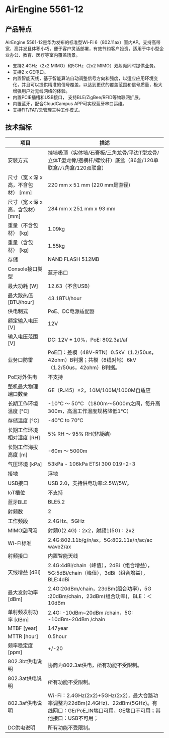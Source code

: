 # AirEngine 5561-12

## 产品特点
AirEngine 5561-12是华为发布的标准型Wi-Fi 6（802.11ax）室内AP。支持高带宽、高并发且体积小巧，便于客户灵活部署，有效节约客户投资，适用于中小型企业办公、教育、医疗等室内覆盖场景。

- 支持2.4GHz（2x2 MIMO）和5GHz（2x2 MIMO）双射频同时提供业务。
- 支持2 x GE电口。
- 内置智能天线，基于智能算法自动调整信号方向和强度，以适应应用环境变化，并且可以提供精准的信号覆盖，以达到更优的覆盖范围和信号质量，极大增强用户对无线网络的体验。
- 内置PCIE插槽和USB接口， 支持BLE/ZigBee/RFID等物联网扩展。
- 内置蓝牙，配合CloudCampus APP可实现蓝牙串口运维。
- 支持FIT/FAT/云管理三种工作模式。

## 技术指标
| 项目 | 描述 |
| --- | --- |
| 安装方式 | 挂墙吸顶（实体墙/石膏板/三角龙骨/平边T型龙骨/立体T型龙骨/抱横杆/螺纹杆）底盒（86盒/120单联盒/八角盒/120双联盒） |
| 尺寸（宽 x 深 x 高，不含包材） [mm] | 220 mm x 51 mm (220 mm是直径) |
| 尺寸（宽 x 深 x 高，含包材） [mm] | 284 mm x 251 mm x 93 mm |
| 重量（不含包材） [kg] | 1.09kg |
| 重量（含包材） [kg] | 1.55kg |
| 存储 | NAND FLASH 512MB |
| Console接口类型 | 蓝牙串口 |
| 最大功耗 [W] | 12.63（不含USB） |
| 最大散热值 [BTU/hour] | 43.1BTU/hour |
| 供电制式 | PoE、DC电源适配器 |
| 额定输入电压 [V] | 12V |
| 输入电压范围 [V] | DC: 12V ± 10%，PoE: 802.3at/af |
| 业务口防雷 | PoE口：差模（48V-RTN）0.5kV（1.2/50us，42ohm）B判据；共模（8线对地）6kV（1.2/50us，42ohm）B判据。 |
| PoE对外供电 | 不支持 |
| 整机最大物理端口数量 | GE（RJ45）×2，10M/100M/1000M自适应 |
| 长期工作环境温度 [°C] | -10°C ～ 50°C （1800m～5000m之间，每升高300m，高温工作温度规格降低1°C） |
| 存储温度 [°C] | -40°C to 70°C |
| 长期工作环境相对湿度 [RH] | 5% RH ～ 95% RH(非凝结) |
| 长期工作海拔高度 [m] | -60m ～ 5000m |
| 气压环境 [kPa] | 53kPa - 106kPa ETSI 300 019-2-3 |
| 接地 | 浮地 |
| USB接口 | USB 2.0，支持供电功率:2.5W/5W。 |
| IoT槽位 | 不支持 |
| 蓝牙BLE | BLE5.2 |
| 射频数 | 2 |
| 工作频段 | 2.4GHz、5GHz |
| MIMO空间流 | 射频0(2.4G)：2x2，射频1(5G)：2x2 |
| Wi-Fi标准 | 2.4G:802.11b/g/n/ax，5G:802.11a/n/ac/ac wave2/ax |
| 射频接口 | 内置智能天线 |
| 天线增益 [dBi] | 2.4G:4dBi/chain（峰值），2dBi（组合增益），5G:5dBi/chain（峰值），3dBi（组合增益），BLE:4dBi |
| 最大发射功率 [dBm] | 2.4G:20dBm/chain，23dBm(组合功率)，5G :20dBm/chain，23dBm(组合功率)，BLE：＜10dBm |
| 单射频发射功率 [dBm] | 2.4G: -10dBm~20dBm /chain，5G: -10dBm~20dBm /chain |
| MTBF [year] | 147year |
| MTTR [hour] | 0.5hour |
| 频率稳定度 [ppm] | +/-20 |
| 802.3bt供电说明 | 协商为802.3at供电，所有功能不受限制。 |
| 802.3at供电说明 | 所有功能不受限制。 |
| 802.3af供电说明 | Wi-Fi：2.4GHz(2x2)+5GHz(2x2)，最大合路功率调整为22dBm(2.4GHz)、22dBm(5GHz)。有线网口：GE/PoE_IN端口可用，GE端口不可用；其他接口：USB不可用； |
| DC供电说明 | 所有功能不受限制。 |
